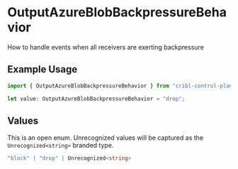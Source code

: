 # OutputAzureBlobBackpressureBehavior

How to handle events when all receivers are exerting backpressure

## Example Usage

```typescript
import { OutputAzureBlobBackpressureBehavior } from "cribl-control-plane/models";

let value: OutputAzureBlobBackpressureBehavior = "drop";
```

## Values

This is an open enum. Unrecognized values will be captured as the `Unrecognized<string>` branded type.

```typescript
"block" | "drop" | Unrecognized<string>
```